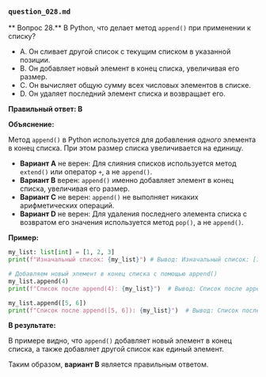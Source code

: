 ### `question_028.md`

** Вопрос 28.** В Python, что делает метод `append()` при применении к списку?

- A. Он сливает другой список с текущим списком в указанной позиции.
- B. Он добавляет новый элемент в конец списка, увеличивая его размер.
- C. Он вычисляет общую сумму всех числовых элементов в списке.
- D. Он удаляет последний элемент списка и возвращает его.

**Правильный ответ: B**

**Объяснение:**

Метод `append()` в Python используется для добавления *одного* элемента в конец списка. При этом размер списка увеличивается на единицу.

*   **Вариант A** не верен: Для слияния списков используется метод `extend()` или оператор `+`, а не `append()`.
*   **Вариант B** верен: `append()` именно добавляет элемент в конец списка, увеличивая его размер.
*   **Вариант C** не верен: `append()` не выполняет никаких арифметических операций.
*   **Вариант D** не верен: Для удаления последнего элемента списка с возвратом его значения используется метод `pop()`, а не `append()`.

**Пример:**

```python
my_list: list[int] = [1, 2, 3]
print(f"Изначальный список: {my_list}") # Вывод: Изначальный список: [1, 2, 3]

# Добавляем новый элемент в конец списка с помощью append()
my_list.append(4)
print(f"Список после append(4): {my_list}")  # Вывод: Список после append(4): [1, 2, 3, 4]

my_list.append([5, 6])
print(f"Список после append([5, 6]): {my_list}")  # Вывод: Список после append([5, 6]): [1, 2, 3, 4, [5, 6]]
```

**В результате:**

В примере видно, что `append()` добавляет новый элемент в конец списка, а также добавляет другой список как единый элемент.

Таким образом, **вариант B** является правильным ответом.
